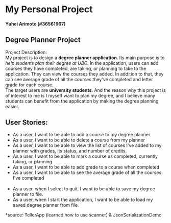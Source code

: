 # My Personal Project

#### Yuhei Arimoto (#36561967)

## Degree Planner Project

Project Description: <br>
My project is to design a **degree planner application**. Its main purpose is 
to *help students plan their degree at UBC*. In the application, users can 
add courses they have completed, are taking, or planning to take to the application. They 
can view the courses they added. In addition to that, they can see average grade of all the courses they've 
completed and letter grade for each course. <br>
The target users are **university students**. And the reason why this project is of interest
to me is I myself want to plan my degree, and I believe many students can benefit
from the application by making the degree planning easier. 

## User Stories: 
  - As a user, I want to be able to add a course to my degree planner
  - As a user, I want to be able to delete a course from my planner
  - As a user, I want to be able to view the list of courses I've added 
to my planner with grades, its status, and number of credits.
  - As a user, I want to be able to mark a course as completed, currently
  taking, or planning
  - As a user, I want to be able to add grade to a course when completed
  - As a user, I want to be able to see the average grade of all the courses I've completed<br> <br>
  - As a user, when I select to quit, I want to be able to save my degree planner to file.
  - As a user, when I start the application, I want to be able to load 
my saved degree planner from file.

*source: TellerApp (learned how to use scanner) & JsonSerializationDemo